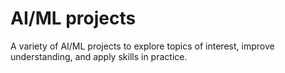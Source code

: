# AI/ML projects
A variety of AI/ML projects to explore topics of interest, improve understanding, and apply skills in practice.
